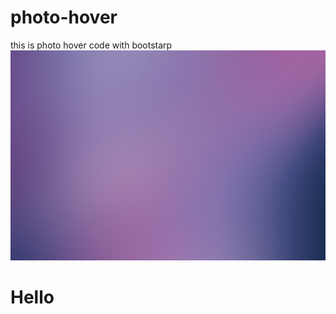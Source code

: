 # photo-hover
this is photo hover code with bootstarp
<img src="dist/images/back3.jpg">
<h1> Hello </h1>
